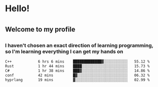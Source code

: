 
<h1>Hello!<h1>
<h2>Welcome to my profile<h2>
<h3>I haven't chosen an exact direction of learning programming, so I'm learning everything I can get my hands on</h3>

<!--START_SECTION:waka-->

```txt
C++            6 hrs 6 mins    █████████████▓░░░░░░░░░░░   55.12 %
Rust           1 hr 44 mins    ████░░░░░░░░░░░░░░░░░░░░░   15.73 %
C#             1 hr 38 mins    ███▓░░░░░░░░░░░░░░░░░░░░░   14.86 %
conf           42 mins         █▓░░░░░░░░░░░░░░░░░░░░░░░   06.32 %
hyprlang       19 mins         ▓░░░░░░░░░░░░░░░░░░░░░░░░   02.99 %
```

<!--END_SECTION:waka-->
